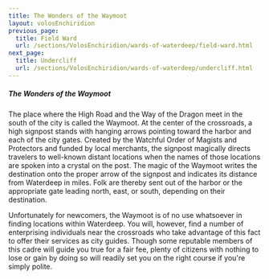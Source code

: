 ```yaml
---
title: The Wonders of the Waymoot
layout: volosEnchiridion
previous_page:
  title: Field Ward
  url: /sections/VolosEnchiridion/wards-of-waterdeep/field-ward.html
next_page:
  title: Undercliff
  url: /sections/VolosEnchiridion/wards-of-waterdeep/undercliff.html
---
```


##### The Wonders of the Waymoot

The place where the High Road and the Way of the Dragon meet in the south of the city is called the Waymoot. At the center of the crossroads, a high signpost stands with hanging arrows pointing toward the harbor and each of the city gates. Created by the Watchful Order of Magists and Protectors and funded by local merchants, the signpost magically directs travelers to well-known distant locations when the names of those locations are spoken into a crystal on the post. The magic of the Waymoot writes the destination onto the proper arrow of the signpost and indicates its distance from Waterdeep in miles. Folk are thereby sent out of the harbor or the appropriate gate leading north, east, or south, depending on their destination.

Unfortunately for newcomers, the Waymoot is of no use whatsoever in finding locations within Waterdeep. You will, however, find a number of enterprising individuals near the crossroads who take advantage of this fact to offer their services as city guides. Though some reputable members of this cadre will guide you true for a fair fee, plenty of citizens with nothing to lose or gain by doing so will readily set you on the right course if you're simply polite.
